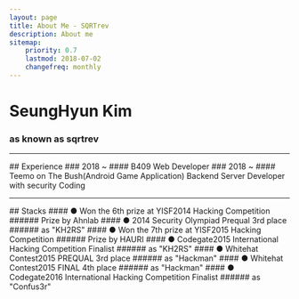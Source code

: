 ```yaml
---
layout: page
title: About Me - SQRTrev
description: About me
sitemap:
    priority: 0.7
    lastmod: 2018-07-02
    changefreq: monthly
---
```

# SeungHyun Kim
### as known as sqrtrev
<hr/>
## Experience
### 2018 ~
#### B409 Web Developer
### 2018 ~
#### Teemo on The Bush(Android Game Application) Backend Server Developer with security Coding
<hr />
## Stacks
#### ● Won the 6th prize at YISF2014 Hacking Competition
###### Prize by Ahnlab
#### ● 2014 Security Olympiad Prequal 3rd place
###### as "KH2RS"
#### ● Won the 7th prize at YISF2015 Hacking Competition
###### Prize by HAURI
#### ● Codegate2015 International Hacking Competition Finalist
###### as "KH2RS"
#### ● Whitehat Contest2015 PREQUAL 3rd place
###### as "Hackman"
#### ● Whitehat Contest2015 FINAL 4th place
###### as "Hackman"
#### ● Codegate2016 International Hacking Competition Finalist
###### as "Confus3r"
